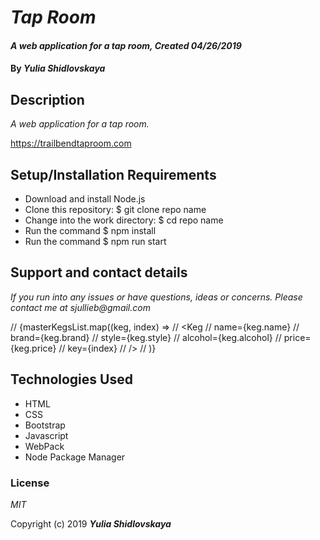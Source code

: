 # _Tap Room_

#### _A web application for a tap room, Created 04/26/2019_

#### By _**Yulia Shidlovskaya**_

## Description

_A web application for a tap room._

https://trailbendtaproom.com

## Setup/Installation Requirements

* Download and install Node.js
* Clone this repository: $ git clone repo name
* Change into the work directory: $ cd repo name
* Run the command $ npm install
* Run the command $ npm run start

## Support and contact details

_If you run into any issues or have questions, ideas or concerns. Please contact me at sjullieb@gmail.com_


// {masterKegsList.map((keg, index) =>
//   <Keg
//     name={keg.name}
//     brand={keg.brand}
//     style={keg.style}
//     alcohol={keg.alcohol}
//     price={keg.price}
//     key={index}
//    />
// )}

## Technologies Used

* HTML
* CSS
* Bootstrap
* Javascript
* WebPack
* Node Package Manager

### License

*MIT*

Copyright (c) 2019 **_Yulia Shidlovskaya_**
